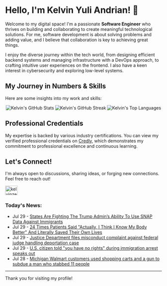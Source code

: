 # Hello, I'm Kelvin Yuli Andrian! 👋

Welcome to my digital space! I'm a passionate **Software Engineer** who thrives on building and collaborating to create meaningful technological solutions. For me, software development is about solving problems and adding value, and I believe that collaboration is key to achieving great things.

I enjoy the diverse journey within the tech world, from designing efficient backend systems and managing infrastructure with a DevOps approach, to crafting intuitive user experiences on the frontend. I also have a keen interest in cybersecurity and exploring low-level systems.

## My Journey in Numbers & Skills

Here are some insights into my work and skills:

<p align="center">
  <img src="https://github-readme-stats.vercel.app/api?username=kelvinzer0&show_icons=true&theme=radical" alt="Kelvin's GitHub Stats" />
  <img src="https://github-readme-streak-stats.herokuapp.com/?user=kelvinzer0&theme=radical" alt="Kelvin's GitHub Streak" />
  <img src="https://github-readme-stats.vercel.app/api/top-langs/?username=kelvinzer0&layout=compact&theme=radical" alt="Kelvin's Top Languages" />
</p>

## Professional Credentials

My expertise is backed by various industry certifications. You can view my verified professional credentials on [Credly](https://www.credly.com/users/kelvin-yuli-andrian/badges), which demonstrates my commitment to professional excellence and continuous learning.

## Let's Connect!

I'm always open to discussions, sharing ideas, or forging new connections. Feel free to reach out!

<p align="left">
    <a href="https://linkedin.com/in/kelvinzero" target="blank"><img align="center" src="https://cdn.jsdelivr.net/npm/simple-icons@3.0.1/icons/linkedin.svg" alt="kelvinzero" height="30" width="40" /></a>
</p>

### Today's News:

<!-- feed start -->
- Jul 29 - [States Are Fighting The Trump Admin’s Ability To Use SNAP Data Against Immigrants](https://www.yahoo.com/news/articles/states-fighting-trump-admin-ability-020614940.html)
- Jul 29 - [24 Times Patients Said "Actually, I Think I Know My Body Better" And Literally Saved Their Own Lives](https://health.yahoo.com/conditions/cancer/breast-cancer/articles/24-times-patients-said-actually-013102480.html)
- Jul 29 - [Justice Department files misconduct complaint against federal judge handling deportation case](https://www.yahoo.com/news/articles/justice-department-files-misconduct-complaint-011915497.html)
- Jul 29 - [U.S. citizen told "you have no rights" during immigration arrest speaks out](https://www.yahoo.com/news/articles/u-citizen-told-no-rights-010600507.html)
- Jul 28 - [Michigan Walmart customers used shopping carts and a gun to subdue a man who stabbed 11 people](https://www.yahoo.com/news/articles/michigan-walmart-customers-used-shopping-234458394.html)
<!-- feed end -->

---

Thank you for visiting my profile!